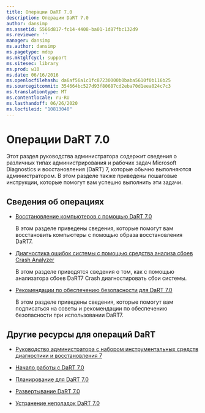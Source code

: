 ```yaml
---
title: Операции DaRT 7.0
description: Операции DaRT 7.0
author: dansimp
ms.assetid: 5566d817-fc14-4408-ba01-1d87fbc132d9
ms.reviewer: ''
manager: dansimp
ms.author: dansimp
ms.pagetype: mdop
ms.mktglfcycl: support
ms.sitesec: library
ms.prod: w10
ms.date: 06/16/2016
ms.openlocfilehash: da6af56a1c1fc87230000b0baba5610f0b116b25
ms.sourcegitcommit: 354664bc527d93f80687cd2eba70d1eea024c7c3
ms.translationtype: MT
ms.contentlocale: ru-RU
ms.lasthandoff: 06/26/2020
ms.locfileid: "10813040"
---
```

# Операции DaRT 7.0


Этот раздел руководства администратора содержит сведения о различных типах администрирования и рабочих задач Microsoft Diagnostics и восстановления (DaRT) 7, которые обычно выполняются администратором. В этом разделе также приведены пошаговые инструкции, которые помогут вам успешно выполнить эти задачи.

## Сведения об операциях


-   [Восстановление компьютеров с помощью DaRT 7.0](recovering-computers-using-dart-70-dart-7.md)

    В этом разделе приведены сведения, которые помогут вам восстановить компьютеры с помощью образа восстановления DaRT7.

-   [Диагностика ошибок системы с помощью средства анализа сбоев Crash Analyzer](diagnosing-system-failures-with-crash-analyzer--dart-7.md)

    В этом разделе приводятся сведения о том, как с помощью анализатора сбоев DaRT7 Crash диагностировать сбои системы.

-   [Рекомендации по обеспечению безопасности для DaRT 7.0](security-considerations-for-dart-70-dart-7.md)

    В этом разделе приведены сведения, которые помогут вам подписаться на советы и рекомендации по обеспечению безопасности при использовании DaRT7.

## Другие ресурсы для операций DaRT


-   [Руководство администратора с набором инструментальных средств диагностики и восстановления 7](index.md)

-   [Начало работы с DaRT 7.0](getting-started-with-dart-70-new-ia.md)

-   [Планирование для DaRT 7.0](planning-for-dart-70-new-ia.md)

-   [Развертывание DaRT 7.0](deploying-dart-70-new-ia.md)

-   [Устранение неполадок DaRT 7.0](troubleshooting-dart-70-new-ia.md)

 

 





